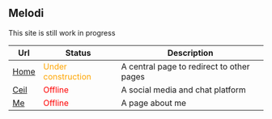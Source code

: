 ## Melodi

This site is still work in progress

| Url                              | Status                                         | Description                               |
| -------------------------------- | ---------------------------------------------- | ----------------------------------------- |
| [Home](http://melodi.works/)     | <font color='orange'>Under construction</font> | A central page to redirect to other pages |
| [Ceil](http://melodi.works/ceil) | <font color='red'>Offline</font>               | A social media and chat platform          |
| [Me](http://melodi.works/me)     | <font color='red'>Offline</font>               | A page about me                           |

